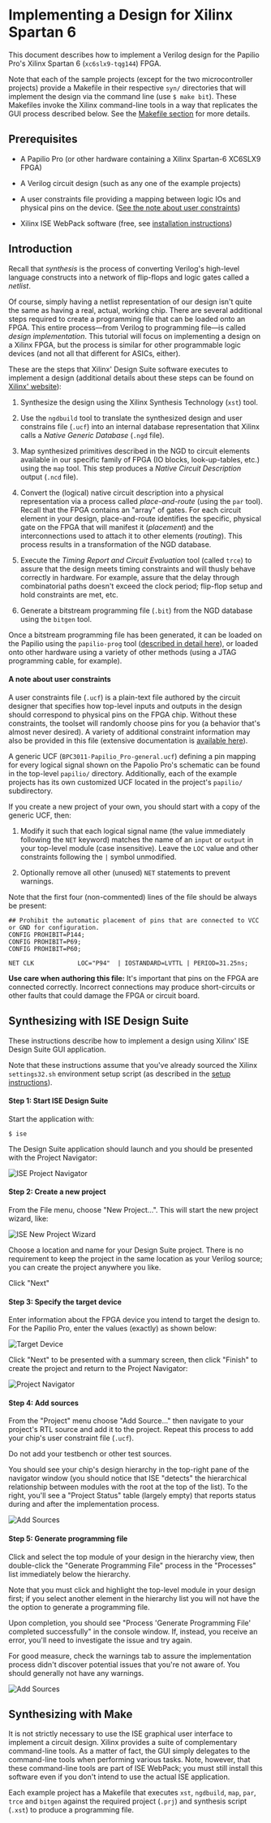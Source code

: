 # Implementing a Design for Xilinx Spartan 6

This document describes how to implement a Verilog design for the Papilio Pro's Xilinx Spartan 6 (`xc6slx9-tqg144`) FPGA.

Note that each of the sample projects (except for the two microcontroller projects) provide a Makefile in their respective `syn/` directories that will implement the design via the command line (use `$ make bit`). These Makefiles invoke the Xilinx command-line tools in a way that replicates the GUI process described below. See the [Makefile section](#synthesizing-with-make) for more details.

## Prerequisites

* A Papilio Pro (or other hardware containing a Xilinx Spartan-6 XC6SLX9 FPGA)

* A Verilog circuit design (such as any one of the example projects)

* A user constraints file providing a mapping between logic IOs and physical pins on the device. ([See the note about user constraints](#A-note-about-user-constraints))

* Xilinx ISE WebPack software (free, see [installation instructions](install-instructions.md))

## Introduction

Recall that _synthesis_ is the process of converting Verilog's high-level language constructs into a network of flip-flops and logic gates called a _netlist_.

Of course, simply having a netlist representation of our design isn't quite the same as having a real, actual, working chip. There are several additional steps required to create a programming file that can be loaded onto an FPGA. This entire process—from Verilog to programming file—is called _design implementation_. This tutorial will focus on implementing a design on a Xilinx FPGA, but the process is similar for other programmable logic devices (and not all that different for ASICs, either).

These are the steps that Xilinx' Design Suite software executes to implement a design (additional details about these steps can be found on [Xilinx' website](https://www.xilinx.com/support/documentation/sw_manuals/xilinx14_4/ise_c_implement_fpga_design.htm)):

1. Synthesize the design using the Xilinx Synthesis Technology (`xst`) tool.

2. Use the `ngdbuild` tool to translate the synthesized design and user constrains file (`.ucf`) into an internal database representation that Xilinx calls a _Native Generic Database_ (`.ngd` file).

3. Map synthesized primitives described in the NGD to circuit elements available in our specific family of FPGA (IO blocks, look-up-tables, etc.) using the `map` tool. This step produces a _Native Circuit Description_ output (`.ncd` file).

4. Convert the (logical) native circuit description into a physical representation via a process called _place-and-route_ (using the `par` tool). Recall that the FPGA contains an "array" of gates. For each circuit element in your design, place-and-route identifies the specific, physical gate on the FPGA that will manifest it (_placement_) and the interconnections used to attach it to other elements (_routing_). This process results in a transformation of the NGD database.

5. Execute the _Timing Report and Circuit Evaluation_ tool (called `trce`) to assure that the design meets timing constraints and will thusly behave correctly in hardware. For example, assure that the delay through combinatorial paths doesn't exceed the clock period; flip-flop setup and hold constraints are met, etc.

6. Generate a bitstream programming file (`.bit`) from the NGD database using the `bitgen` tool.

Once a bitstream programming file has been generated, it can be loaded on the Papilio using the `papilio-prog` tool ([described in detail here](papilio-instructions.md)), or loaded onto other hardware using a variety of other methods (using a JTAG programming cable, for example).

#### A note about user constraints

A user constraints file (`.ucf`) is a plain-text file authored by the circuit designer that specifies how top-level inputs and outputs in the design should correspond to physical pins on the FPGA chip. Without these constraints, the toolset will randomly choose pins for you (a behavior that's almost never desired). A variety of additional constraint information may also be provided in this file (extensive documentation is [available here](https://www.xilinx.com/support/documentation/sw_manuals/xilinx11/cgd.pdf)).  

A generic UCF (`BPC3011-Papilio_Pro-general.ucf`) defining a pin mapping for every logical signal shown on the Papolio Pro's schematic can be found in the top-level `papilio/` directory. Additionally, each of the example projects has its own customized UCF located in the project's `papilio/` subdirectory.

If you create a new project of your own, you should start with a copy of the generic UCF, then:

1. Modify it such that each logical signal name (the value immediately following the `NET` keyword) matches the name of an `input` or `output` in your top-level module (case insensitive). Leave the `LOC` value and other constraints following the `|` symbol unmodified.

2. Optionally remove all other (unused) `NET` statements to prevent warnings.

Note that the first four (non-commented) lines of the file should be always be present:

```
## Prohibit the automatic placement of pins that are connected to VCC or GND for configuration.
CONFIG PROHIBIT=P144;
CONFIG PROHIBIT=P69;
CONFIG PROHIBIT=P60;

NET CLK            LOC="P94"  | IOSTANDARD=LVTTL | PERIOD=31.25ns;          
```

**Use care when authoring this file:** It's important that pins on the FPGA are connected correctly. Incorrect connections may produce short-circuits or other faults that could damage the FPGA or circuit board.

## Synthesizing with ISE Design Suite

These instructions describe how to implement a design using Xilinx' ISE Design Suite GUI application.

Note that these instructions assume that you've already sourced the Xilinx `settings32.sh` environment setup script (as described in the [setup instructions](install-instructions.md)).

#### Step 1: Start ISE Design Suite

Start the application with:

```
$ ise
```

The Design Suite application should launch and you should be presented with the Project Navigator:

![ISE Project Navigator](images/syn1.png)

#### Step 2: Create a new project

From the File menu, choose "New Project...". This will start the new project wizard, like:

![ISE New Project Wizard](images/syn2.png)

Choose a location and name for your Design Suite project. There is no requirement to keep the project in the same location as your Verilog source; you can create the project anywhere you like.

Click "Next"

#### Step 3: Specify the target device

Enter information about the FPGA device you intend to target the design to. For the Papilio Pro, enter the values (exactly) as shown below:

![Target Device](images/syn3.png)

Click "Next" to be presented with a summary screen, then click "Finish" to create the project and return to the Project Navigator:

![Project Navigator](images/syn5.png)

#### Step 4: Add sources

From the "Project" menu choose "Add Source..." then navigate to your project's RTL source and add it to the project. Repeat this process to add your chip's user constraint file (`.ucf`).

Do not add your testbench or other test sources.

You should see your chip's design hierarchy in the top-right pane of the navigator window (you should notice that ISE "detects" the hierarchical relationship between modules with the root at the top of the list). To the right, you'll see a "Project Status" table (largely empty) that reports status during and after the implementation process.  

![Add Sources](images/syn6.png)

#### Step 5: Generate programming file

Click and select the top module of your design in the hierarchy view, then double-click the "Generate Programming File" process in the "Processes" list immediately below the hierarchy.

Note that you must click and highlight the top-level module in your design first; if you select another element in the hierarchy list you will not have the the option to generate a programming file.

Upon completion, you should see "Process 'Generate Programming File' completed successfully" in the console window. If, instead, you receive an error, you'll need to investigate the issue and try again.

For good measure, check the warnings tab to assure the implementation process didn't discover potential issues that you're not aware of. You should generally not have any warnings.

![Add Sources](images/syn7.png)

## Synthesizing with Make

It is not strictly necessary to use the ISE graphical user interface to implement a circuit design. Xilinx provides a suite of complementary command-line tools. As a matter of fact, the GUI simply delegates to the command-line tools when performing various tasks. Note, however, that these command-line tools are part of ISE WebPack; you must still install this software even if you don't intend to use the actual ISE application.

Each example project has a Makefile that executes `xst`, `ngdbuild`, `map`, `par`, `trce` and `bitgen` against the required project (`.prj`) and synthesis script (`.xst`) to produce a programming file.  
